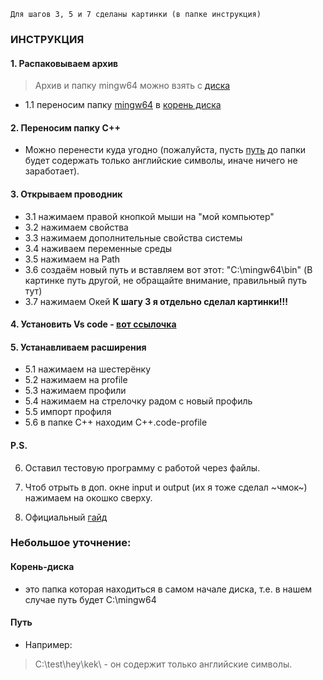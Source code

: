 `Для шагов 3, 5 и 7 сделаны картинки (в папке инструкция)`
### ИНСТРУКЦИЯ
#### 1. Распаковываем архив
>Архив и папку mingw64 можно взять с [диска](https://disk.yandex.ru/d/3oVxqH7gDGZTqg)
- 1.1 переносим папку [mingw64](https://disk.yandex.ru/d/oGheTHYkiKL_Jw) в [корень диска](#корень-диска)
#### 2. Переносим папку C++
- Можно перенести куда угодно (пожалуйста, пусть [путь](#путь) до папки будет содержать только английские символы, иначе ничего не заработает).
#### 3. Открываем проводник
- 3.1 нажимаем правой кнопкой мыши на "мой компьютер"
- 3.2 нажимаем свойства
- 3.3 нажимаем дополнительные свойства системы
- 3.4 наживаем переменные среды
- 3.5 нажимаем на Path
- 3.6 создаём новый путь и вставляем вот этот: "C:\mingw64\bin" (В картинке путь другой, не обращайте внимание, правильный путь тут)
- 3.7 нажимаем Окей
__К шагу 3 я отдельно сделал картинки!!!__
#### 4. Установить Vs code - [вот ссылочка](https://code.visualstudio.com/download)

#### 5. Устанавливаем расширения
- 5.1 нажимаем на шестерёнку
- 5.2 нажимаем на profile
- 5.3 нажимаем профили
- 5.4 нажимаем на стрелочку радом с новый профиль
- 5.5 импорт профиля
- 5.6 в папке С++ находим С++.code-profile
#### P.S.
6. Оставил тестовую программу с работой через файлы.

7. Чтоб отрыть в доп. окне input и output (их я тоже сделал ~чмок~) нажимаем на окошко сверху.

8. Официальный [гайд](https://code.visualstudio.com/docs/cpp/config-mingw)
### Небольшое уточнение:
#### Корень-диска
- это папка которая находиться в самом начале диска, т.е. в нашем случае путь будет C:\mingw64
#### Путь
- Например: 
>C:\test\hey\kek\ - он содержит только английские символы.

